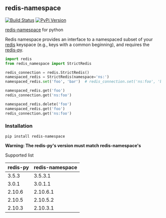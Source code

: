 ## redis-namespace

[![Build Status][travis-image]][travis-url] [![PyPi Version][pypi-image]][pypi-url]

[redis-namespace](https://github.com/resque/redis-namespace) for python

Redis namespace provides an interface to a namespaced subset of your [redis](https://redis.io) keyspace (e.g., keys with a common beginning), and requires the [redis-py](https://github.com/andymccurdy/redis-py).

```python
import redis
from redis_namespace import StrictRedis

redis_connection = redis.StrictRedis()
namespaced_redis = StrictRedis(namespace='ns:')
namespaced_redis.set('foo', 'bar')  # redis_connection.set('ns:foo', 'bar')

namespaced_redis.get('foo')
redis_connection.get('ns:foo')

namespaced_redis.delete('foo')
namespaced_redis.get('foo')
redis_connection.get('ns:foo')
```


### Installation

`pip install redis-namespace`


**Warning: The redis-py's version must match redis-namespace's**

Supported list

| redis-py  | redis-namespace |
| --- | --- |
| 3.5.3 | 3.5.3.1 |
| 3.0.1 | 3.0.1.1 |
| 2.10.6 | 2.10.6.1 |
| 2.10.5 | 2.10.5.2 |
| 2.10.3 | 2.10.3.1 |


[travis-url]: https://travis-ci.org/guokr/redis-namespace
[travis-image]: https://travis-ci.org/guokr/redis-namespace.svg

[pypi-url]: https://pypi.python.org/pypi/redis-namespace/
[pypi-image]: https://img.shields.io/pypi/v/redis-namespace.svg?style=flat-square